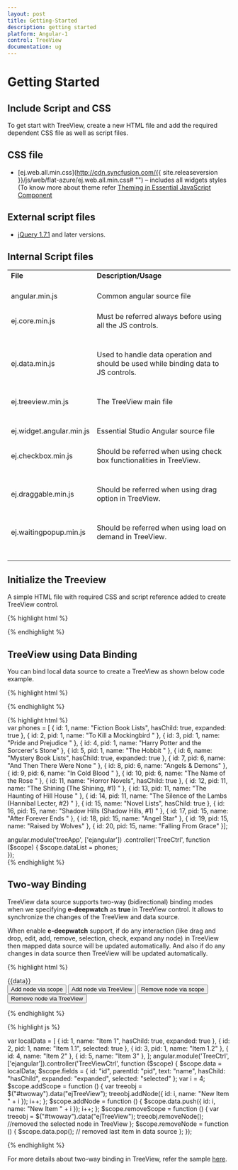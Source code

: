 ```yaml
---
layout: post
title: Getting-Started
description: getting started
platform: Angular-1
control: TreeView
documentation: ug
---
```


# Getting Started

## Include Script and CSS

To get start with TreeView, create a new HTML file and add the required dependent CSS file as well as script files.

## CSS file

* [ej.web.all.min.css](http://cdn.syncfusion.com/{{ site.releaseversion }}/js/web/flat-azure/ej.web.all.min.css# "") – includes all widgets styles (To know more about theme refer [Theming in Essential JavaScript Component](http://help.syncfusion.com/js/theming-in-essential-javascript-components# "") 

## External script files

* [jQuery 1.7.1](http://jquery.com/#) and later versions.

## Internal Script files

<table>
<tr>
<td>
<b>File</b><br/><br/></td><td>
<b>Description/Usage</b><br/><br/></td></tr>
<tr>
<td>
angular.min.js<br/><br/></td><td>
Common angular source file<br/><br/></td></tr>
<tr>
<td>
ej.core.min.js<br/><br/><br/></td><td>
Must be referred always before using all the JS controls.<br/><br/><br/></td></tr>
<tr>
<td>
ej.data.min.js<br/><br/><br/></td><td>
Used to handle data operation and should be used while binding data to JS controls.<br/><br/><br/></td></tr>
<tr>
<td>
ej.treeview.min.js<br/><br/><br/></td><td>
The TreeView main file<br/><br/><br/></td></tr>
<tr>
<td>
ej.widget.angular.min.js<br/><br/></td><td>
Essential Studio Angular source file<br/><br/></td></tr>
<tr>
<td>
ej.checkbox.min.js<br/><br/><br/></td><td>
Should be referred when using check box functionalities in TreeView.  <br/><br/><br/></td></tr>
<tr>
<td>
ej.draggable.min.js<br/><br/><br/></td><td>
Should be referred when using drag option in TreeView.<br/><br/><br/></td></tr>
<tr>
<td>
ej.waitingpopup.min.js<br/><br/><br/></td><td>
Should be referred when using load on demand in TreeView.<br/><br/><br/></td></tr>
</table>

## Initialize the Treeview

A simple HTML file with required CSS and script reference added to create TreeView control.


{% highlight html %}
<!doctype html>
<html lang="en" ng-app="TreeCtrl">
<head>
    <title>Essential Studio for JavaScript : Angular JS Support for TreeView </title>
    <!-- Style sheet for default theme (flat azure) -->
    <link href="http://cdn.syncfusion.com/{{ site.releaseversion }}/js/web/flat-azure/ej.web.all.min.css" rel="stylesheet" />
    <!--Scripts-->
    <script src="http://cdn.syncfusion.com/js/assets/external/jquery-1.11.3.min.js" type="text/javascript"> </script>
    <script src="http://cdn.syncfusion.com/js/assets/external/jquery.easing.1.3.min.js" type="text/javascript"></script>
    <script src="http://cdn.syncfusion.com/js/assets/external/angular.min.js"></script>
    <script type="text/javascript" src="http://cdn.syncfusion.com/{{ site.releaseversion }}/js/web/ej.web.all.min.js "></script>
    <script src="http://cdn.syncfusion.com/{{ site.releaseversion }}/js/common/ej.widget.angular.min.js"></script>
    <!--Add custom scripts here -->
</head>
<body>
    <!--Add the Treeview elements here-->
</body>
</html>

{% endhighlight %}


## TreeView using Data Binding

You can bind local data source to create a TreeView as shown below code example.

{% highlight html %}
<div id="treeView" e-showCheckbox="true" ej-treeview e-fields-datasource="dataList" e-fields-id="id" e-fields-parentid="pid" e-fields-text="name" e-fields-haschild="hasChild" e-fields-expanded="expanded" />
{% endhighlight %}

{% highlight html %}              
var  phones = [
                    { id: 1, name: "Fiction Book Lists", hasChild: true, expanded: true },
                    { id: 2, pid: 1, name: "To Kill a Mockingbird " },
                    { id: 3, pid: 1, name: "Pride and Prejudice " },
                    { id: 4, pid: 1, name: "Harry Potter and the Sorcerer's Stone" },
                    { id: 5, pid: 1, name: "The Hobbit " },
                    { id: 6, name: "Mystery Book Lists", hasChild: true, expanded: true },
                    { id: 7, pid: 6, name: "And Then There Were None " },
                    { id: 8, pid: 6, name: "Angels & Demons" },
                    { id: 9, pid: 6, name: "In Cold Blood " },
                    { id: 10, pid: 6, name: "The Name of the Rose " },
                    { id: 11, name: "Horror Novels", hasChild: true },
                    { id: 12, pid: 11, name: "The Shining (The Shining, #1) " },
                    { id: 13, pid: 11, name: "The Haunting of Hill House " },
                    { id: 14, pid: 11, name: "The Silence of the Lambs (Hannibal Lecter, #2) " },
                    { id: 15, name: "Novel Lists", hasChild: true },
                    { id: 16, pid: 15, name: "Shadow Hills (Shadow Hills, #1) " },
                    { id: 17, pid: 15, name: "After Forever Ends " },
                    { id: 18, pid: 15, name: "Angel Star" },
                    { id: 19, pid: 15, name: "Raised by Wolves" },
                    { id: 20, pid: 15, name: "Falling From Grace" }];
					
angular.module('treeApp', ['ejangular'])
.controller('TreeCtrl', function ($scope) {
   $scope.dataList = phones;               
     });       
 {% endhighlight %}
 

## Two-way Binding

TreeView data source supports two-way (bidirectional) binding modes when we specifying **e-deepwatch** as **true** in TreeView control. It allows to synchronize the changes of the TreeView and data source.

When enable **e-deepwatch** support, if do any interaction (like drag and drop, edit, add, remove, selection, check, expand any node) in TreeView then mapped data source will be updated automatically. And also if do any changes in data source then TreeView will be updated automatically.

{% highlight html %}

<body ng-app="TreeCtrl" ng-controller="TreeViewCtrl">
    <!--create the TreeView wrapper-->
    <div id="twoway" e-deepwatch="true" ej-treeview e-fields="fields" e-fields-datasource="data" e-allowediting="true" e-allowmultiselection="true" e-allowdraganddrop="true" e-showcheckbox="true"></div>
    {{data}}
    <br />
    <button type="button" id="btn1" ng-click="addNode()">Add node via scope</button>
    <button type="button" id="btn2" ng-click="addScope()">Add node via TreeView</button>
    <button type="button" id="btn3" ng-click="removeNode()">Remove node via scope</button>
    <button type="button" id="btn4" ng-click="removeScope()">Remove node via TreeView</button>
</body>

{% endhighlight %}

{% highlight js %}

var localData = [
    { id: 1, name: "Item 1", hasChild: true, expanded: true },
    { id: 2, pid: 1, name: "Item 1.1", selected: true },
    { id: 3, pid: 1, name: "Item 1.2" },
    { id: 4, name: "Item 2" },
    { id: 5, name: "Item 3" },
];
angular.module('TreeCtrl', ['ejangular']).controller('TreeViewCtrl', function ($scope) {
    $scope.data = localData;
    $scope.fields = {
        id: "id",
        parentId: "pid",
        text: "name",
        hasChild: "hasChild",
        expanded: "expanded",
        selected: "selected"
    };
    var i = 4;
    $scope.addScope = function () {
        var treeobj = $("#twoway").data("ejTreeView");
        treeobj.addNode({ id: i, name: "New Item " + i });
        i++;
    };
    $scope.addNode = function () {
        $scope.data.push({ id: i, name: "New Item " + i });
        i++;
    };
    $scope.removeScope = function () {
        var treeobj = $("#twoway").data("ejTreeView");
        treeobj.removeNode(); //removed the selected node in TreeView
    };
    $scope.removeNode = function () {
        $scope.data.pop(); // removed last item in data source
    };
});
	
{% endhighlight %}

For more details about two-way binding in TreeView, refer the sample [here](http://jsplayground.syncfusion.com/Sync_w22vpvds).
